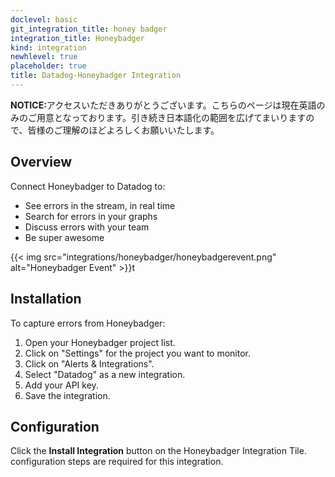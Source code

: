 ```yaml
---
doclevel: basic
git_integration_title: honey badger
integration_title: Honeybadger
kind: integration
newhlevel: true
placeholder: true
title: Datadog-Honeybadger Integration
---
```


<div class='alert alert-info'><strong>NOTICE:</strong>アクセスいただきありがとうございます。こちらのページは現在英語のみのご用意となっております。引き続き日本語化の範囲を広げてまいりますので、皆様のご理解のほどよろしくお願いいたします。</div>



## Overview

Connect Honeybadger to Datadog to:

* See errors in the stream, in real time
* Search for errors in your graphs
* Discuss errors with your team
* Be super awesome

{{< img src="integrations/honeybadger/honeybadgerevent.png" alt="Honeybadger Event" >}}t

## Installation

To capture errors from Honeybadger:

1.  Open your Honeybadger project list.
2.  Click on "Settings" for the project you want to monitor.
3.  Click on "Alerts & Integrations".
4.  Select "Datadog" as a new integration.
5.  Add your API key.
6.  Save the integration.

## Configuration

Click the **Install Integration** button on the Honeybadger Integration Tile. configuration steps are required for this integration.
